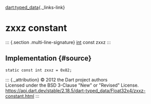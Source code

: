 [dart:typed\_data](../../dart-typed_data/dart-typed_data-library){._links-link}

zxxz constant
=============

::: {.section .multi-line-signature}
[int](../../dart-core/int-class) const zxxz
:::

Implementation {#source}
--------------

``` {.language-dart data-language="dart"}
static const int zxxz = 0x82;
```

::: {._attribution}
© 2012 the Dart project authors\
Licensed under the BSD 3-Clause \"New\" or \"Revised\" License.\
<https://api.dart.dev/stable/2.18.5/dart-typed_data/Float32x4/zxxz-constant.html>
:::
